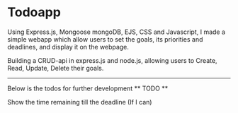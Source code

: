 # Todoapp

Using Express.js, Mongoose mongoDB, EJS, CSS and Javascript, I made a simple webapp which allow users to set the goals, its priorities and deadlines, and display it on the webpage. 

Building a CRUD-api in express.js and node.js, allowing users to Create, Read, Update, Delete their goals.

--------------------------------------------

Below is the todos for further development
** TODO **

Show the time remaining till the deadline (If I can)


